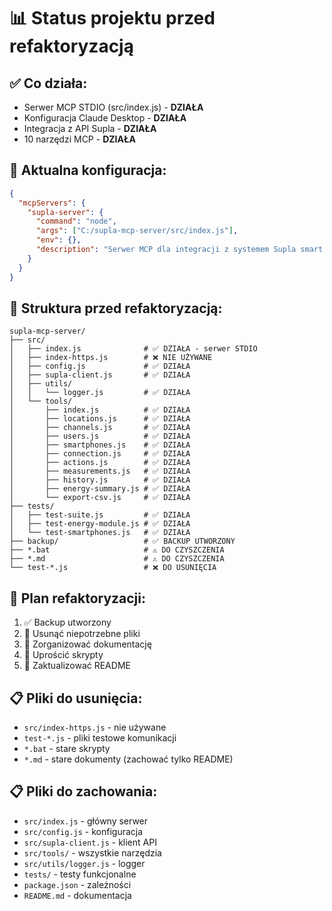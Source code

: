 # 📊 Status projektu przed refaktoryzacją

## ✅ Co działa:
- Serwer MCP STDIO (src/index.js) - **DZIAŁA**
- Konfiguracja Claude Desktop - **DZIAŁA**
- Integracja z API Supla - **DZIAŁA**
- 10 narzędzi MCP - **DZIAŁA**

## 🔧 Aktualna konfiguracja:
```json
{
  "mcpServers": {
    "supla-server": {
      "command": "node",
      "args": ["C:/supla-mcp-server/src/index.js"],
      "env": {},
      "description": "Serwer MCP dla integracji z systemem Supla smart home"
    }
  }
}
```

## 📁 Struktura przed refaktoryzacją:
```
supla-mcp-server/
├── src/
│   ├── index.js              # ✅ DZIAŁA - serwer STDIO
│   ├── index-https.js        # ❌ NIE UŻYWANE
│   ├── config.js             # ✅ DZIAŁA
│   ├── supla-client.js       # ✅ DZIAŁA
│   ├── utils/
│   │   └── logger.js         # ✅ DZIAŁA
│   └── tools/
│       ├── index.js          # ✅ DZIAŁA
│       ├── locations.js      # ✅ DZIAŁA
│       ├── channels.js       # ✅ DZIAŁA
│       ├── users.js          # ✅ DZIAŁA
│       ├── smartphones.js    # ✅ DZIAŁA
│       ├── connection.js     # ✅ DZIAŁA
│       ├── actions.js        # ✅ DZIAŁA
│       ├── measurements.js   # ✅ DZIAŁA
│       ├── history.js        # ✅ DZIAŁA
│       ├── energy-summary.js # ✅ DZIAŁA
│       └── export-csv.js     # ✅ DZIAŁA
├── tests/
│   ├── test-suite.js         # ✅ DZIAŁA
│   ├── test-energy-module.js # ✅ DZIAŁA
│   └── test-smartphones.js   # ✅ DZIAŁA
├── backup/                   # ✅ BACKUP UTWORZONY
├── *.bat                     # ⚠️ DO CZYSZCZENIA
├── *.md                      # ⚠️ DO CZYSZCZENIA
└── test-*.js                 # ❌ DO USUNIĘCIA
```

## 🎯 Plan refaktoryzacji:
1. ✅ Backup utworzony
2. 🔄 Usunąć niepotrzebne pliki
3. 🔄 Zorganizować dokumentację
4. 🔄 Uprościć skrypty
5. 🔄 Zaktualizować README

## 📋 Pliki do usunięcia:
- `src/index-https.js` - nie używane
- `test-*.js` - pliki testowe komunikacji
- `*.bat` - stare skrypty
- `*.md` - stare dokumenty (zachować tylko README)

## 📋 Pliki do zachowania:
- `src/index.js` - główny serwer
- `src/config.js` - konfiguracja
- `src/supla-client.js` - klient API
- `src/tools/` - wszystkie narzędzia
- `src/utils/logger.js` - logger
- `tests/` - testy funkcjonalne
- `package.json` - zależności
- `README.md` - dokumentacja

